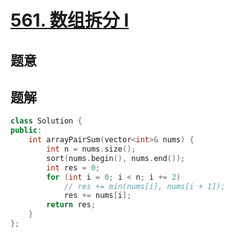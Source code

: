 #  [561. 数组拆分 I](https://leetcode-cn.com/problems/array-partition-i/)

## 题意



## 题解



```c++
class Solution {
public:
    int arrayPairSum(vector<int>& nums) {
        int n = nums.size();
        sort(nums.begin(), nums.end());
        int res = 0;
        for (int i = 0; i < n; i += 2)
            // res += min(nums[i], nums[i + 1]);
            res += nums[i];
        return res;
    }
};
```



```python3

```

